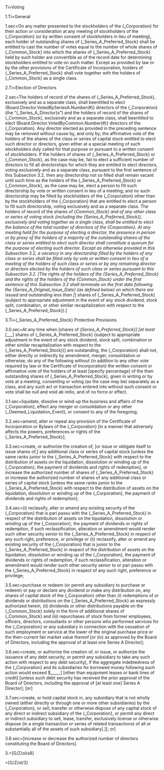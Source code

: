 Ti=Voting

1.Ti=General

1.sec=On any matter presented to the stockholders of the {_Corporation} for their action or consideration at any meeting of stockholders of the {_Corporation} (or by written consent of stockholders in lieu of meeting), each holder of outstanding shares of {_Series_A_Preferred_Stock} shall be entitled to cast the number of votes equal to the number of whole shares of {_Common_Stock} into which the shares of {_Series_A_Preferred_Stock} held by such holder are convertible as of the record date for determining stockholders entitled to vote on such matter.  Except as provided by law or by the other provisions of the Certificate of Incorporation, holders of {_Series_A_Preferred_Stock} shall vote together with the holders of {_Common_Stock} as a single class.

2.Ti=Election of Directors

2.sec=The holders of record of the shares of {_Series_A_Preferred_Stock}, exclusively and as a separate class, shall beentitled to elect {Board.Director.VotedBySeriesA.Number(#)} directors of the {_Corporation} (the “{_Series_A_Director}s”) and the holders of record of the shares of {_Common_Stock}, exclusively and as a separate class, shall beentitled to elect {Board.Director.VotedByCommon.Number(#)} directors of the {_Corporation}.   Any director elected as provided in the preceding sentence may be removed without cause by, and only by, the affirmative vote of the holders of the shares of the class or series of capital stock entitled to elect such director or directors, given either at a special meeting of such stockholders duly called for that purpose or pursuant to a written consent of stockholders.  If the holders of shares of {_Series_A_Preferred_Stock} or {_Common_Stock}, as the case may be, fail to elect a sufficient number of directors to fill all directorships for which they are entitled to elect directors, voting exclusively and as a separate class, pursuant to the first sentence of this Subsection 3.2, then any directorship not so filled shall remain vacant until such time as the holders of the {_Series_A_Preferred_Stock} or {_Common_Stock}, as the case may be, elect a person to fill such directorship by vote or written consent in lieu of a meeting; and no such directorship may be filled by stockholders of the {_Corporation} other than by the stockholders of the {_Corporation} that are entitled to elect a person to fill such directorship, voting exclusively and as a separate class.  The holders of record of the shares of {_Common_Stock} and of any other class or series of voting stock (including the {_Series_A_Preferred_Stock}), exclusively and voting together as a single class, shall be entitled to elect the balance of the total number of directors of the {_Corporation}.  At any meeting held for the purpose of electing a director, the presence in person or by proxy of the holders of a majority of the outstanding shares of the class or series entitled to elect such director shall constitute a quorum for the purpose of electing such director.  Except as otherwise provided in this Subsection 3.2, a vacancy in any directorship filled by the holders of any class or series shall be filled only by vote or written consent in lieu of a meeting of the holders of such class or series or by any remaining director or directors elected by the holders of such class or series pursuant to this Subsection 3.2.  [The rights of the holders of the {_Series_A_Preferred_Stock} and the rights of the holders of the {_Common_Stock} under the first sentence of this Subsection 3.2 shall terminate on the first date following the {_Series_A_Original_Issue_Date} (as defined below) on which there are issued and outstanding less than [______] shares of {_Series_A_Preferred_Stock} (subject to appropriate adjustment in the event of any stock dividend, stock split, combination, or other similar recapitalization with respect to the {_Series_A_Preferred_Stock}).]

3.Ti={_Series_A_Preferred_Stock} Protective Provisions

3.0.sec=At any time when [shares of {_Series_A_Preferred_Stock}] [at least [____] shares of {_Series_A_Preferred_Stock} (subject to appropriate adjustment in the event of any stock dividend, stock split, combination or other similar recapitalization with respect to the {_Series_A_Preferred_Stock})] are outstanding, the {_Corporation} shall not, either directly or indirectly by amendment, merger, consolidation or otherwise, do any of the following without (in addition to any other vote required by law or the Certificate of Incorporation) the written consent or affirmative vote of the holders of at least [specify percentage] of the then outstanding shares of {_Series_A_Preferred_Stock}, given in writing or by vote at a meeting, consenting or voting (as the case may be) separately as a class,  and any such act or transaction entered into without such consent or vote shall be null and void ab initio, and of no force or effect.  

3.1.sec=liquidate, dissolve or wind-up the business and affairs of the {_Corporation}, effect any merger or consolidation  or any other {_Deemed_Liquidation_Event},   or consent to any of the foregoing;

3.2.sec=amend, alter or repeal any provision of the Certificate of Incorporation or Bylaws of the {_Corporation} [in a manner that adversely affects the powers, preferences or rights of the {_Series_A_Preferred_Stock}]; 

3.3.sec=create, or authorize the creation of, [or issue or obligate itself to issue shares of,] any additional class or series of capital stock [unless the same ranks junior to the {_Series_A_Preferred_Stock} with respect to the distribution of assets on the liquidation, dissolution or winding up of the {_Corporation}, the payment of dividends and rights of redemption], or increase the authorized number of shares of {_Series_A_Preferred_Stock} or increase the authorized number of shares of any additional class or series of capital stock [unless the same ranks junior to the {_Series_A_Preferred_Stock} with respect to the distribution of assets on the liquidation, dissolution or winding up of the {_Corporation}, the payment of dividends and rights of redemption];

3.4.sec=(i) reclassify, alter or amend any existing security of the {_Corporation} that is pari passu with the {_Series_A_Preferred_Stock} in respect of the distribution of assets on the liquidation, dissolution or winding up of the {_Corporation}, the payment of dividends or rights of redemption, if such reclassification, alteration or amendment would render such other security senior to the {_Series_A_Preferred_Stock} in respect of any such right, preference, or privilege or (ii) reclassify, alter or amend any existing security of the {_Corporation} that is junior to the {_Series_A_Preferred_Stock} in respect of the distribution of assets on the liquidation, dissolution or winding up of the {_Corporation}, the payment of dividends or rights of redemption, if such reclassification, alteration or amendment would render such other security senior to or pari passu with the {_Series_A_Preferred_Stock} in respect of any such right, preference or privilege;

3.5.sec=purchase or redeem (or permit any subsidiary to purchase or redeem) or pay or declare any dividend or make any distribution on, any shares of capital stock of the {_Corporation} other than (i) redemptions of or dividends or distributions on the {_Series_A_Preferred_Stock} as expressly authorized herein, (ii) dividends or other distributions payable on the {_Common_Stock} solely in the form of additional shares of {_Common_Stock} and (iii) repurchases of stock from former employees, officers, directors, consultants or other persons who performed services for the {_Corporation} or any subsidiary in connection with the cessation of such employment or service at the lower of the original purchase price or the then-current fair market value thereof [or (iv) as approved by the Board of Directors, including the approval of at least one Series A Director];  

3.6.sec=create, or authorize the creation of, or issue, or authorize the issuance of any debt security, or permit any subsidiary to take any such action with respect to any debt security[, if the aggregate indebtedness of the {_Corporation} and its subsidiaries for borrowed money following such action would exceed $_____] [other than equipment leases or bank lines of credit] [unless such debt security has received the prior approval of the Board of Directors, including the approval of [at least one] Series A Director];  [or]

3.7.sec=create, or hold capital stock in, any subsidiary that is not wholly owned (either directly or through one or more other subsidiaries) by the {_Corporation}, or sell, transfer or otherwise dispose of any capital stock of any direct or indirect subsidiary of the {_Corporation}, or permit any direct or indirect subsidiary to sell, lease, transfer, exclusively license or otherwise dispose (in a single transaction or series of related transactions) of all or substantially all of the assets of such subsidiary[.][; or]

3.8.sec=[increase or decrease the authorized number of directors constituting the Board of Directors]. 

3.=[G/Z/ol/s8]

=[G/Z/ol/3]
